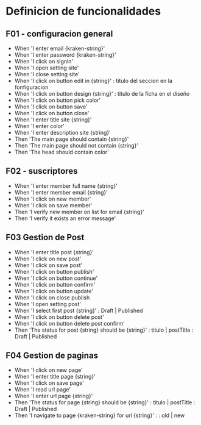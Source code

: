 # Definicion de funcionalidades

## F01 - configuracion general
* When 'I enter email {kraken-string}'
* When 'I enter password {kraken-string}'
* When 'I click on signin'
* When 'I open setting site'
* When 'I close setting site'
* When 'I click on button edit in {string}'  : titulo del seccion en la fonfiguracion
* When 'I click on button design {string}' : titulo de la ficha en el diseño
* When 'I click on button pick color'
* When 'I click on button save'
* When 'I click on button close'
* When 'I enter title site {string}'
* When 'I enter color'
* When 'I enter description site {string}'
* Then 'The main page should contain {string}'
* Then 'The main page should not contain {string}'
* Then 'The head should contain color'

## F02 - suscriptores
* When 'I enter member full name {string}'
* When 'I enter member email {string}'
* When 'I click on new member'
* When 'I click on save member'
* Then 'I verify new member on list for email {string}'
* Then 'I verify it exists an error message'

## F03 Gestion de Post
* When 'I enter title post {string}'
* When 'I click on new post'
* When 'I click on save post'
* When 'I click on button publish'
* When 'I click on button continue'
* When 'I click on button confirm'
* When 'I click on button update'
* When 'I click on close publish
* When 'I open setting post'
* When 'I select first post {string}' : Draft | Published
* When 'I click on button delete post'
* When 'I click on button delete post confirm'
* Then 'The status for post {string} should be {string}' : titulo | postTitle : Draft | Published 

## F04 Gestion de paginas
* When 'I click on new page'
* When 'I enter title page {string}'
* When 'I click on save page'
* When 'I read url page'
* When 'I enter url page {string}'
* Then 'The status for page {string} should be {string}' : titulo | postTitle : Draft | Published 
* Then 'I navigate to page {kraken-string} for url {string}' : <UrlPublic> : old | new




